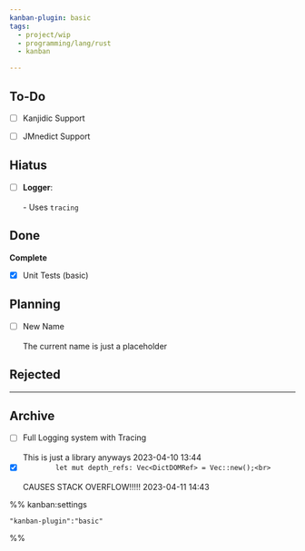 ```yaml
---
kanban-plugin: basic
tags:
  - project/wip
  - programming/lang/rust
  - kanban

---
```


## To-Do

- [ ] Kanjidic Support
- [ ] JMnedict Support


## Hiatus

- [ ] **Logger**:<br><br>- Uses `tracing`


## Done

**Complete**
- [x] Unit Tests (basic)


## Planning

- [ ] New Name<br><br>The current name is just a placeholder


## Rejected



***

## Archive

- [ ] Full Logging system with Tracing<br><br>This is just a library anyways 2023-04-10 13:44
- [x] `        let mut depth_refs: Vec<DictDOMRef> = Vec::new();<br>`<br><br>CAUSES STACK OVERFLOW!!!!! 2023-04-11 14:43

%% kanban:settings
```
"kanban-plugin":"basic"
```
%%
